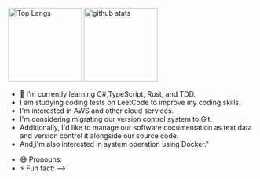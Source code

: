 <p align="left"> 
  <img alt="Top Langs" height="150px" src="https://github-readme-stats.vercel.app/api/top-langs/?username=hidekazunasu&layout=compact&show_icons=true&theme=onedark" />
  <img alt="github stats" height="150px" src="https://github-readme-stats.vercel.app/api?username=hidekazunasu&theme=onedark&show_icons=ture" />
</p>


<!--
**hidekazunasu/hidekazunasu** is a ✨ _special_ ✨ repository because its `README.md` (this file) appears on your GitHub profile.

Here are some ideas to get you started: -->

- 🌱 I’m currently learning C#,TypeScript, Rust, and TDD.
- I am studying coding tests on LeetCode to improve my coding skills. 
- I'm interested in AWS and other cloud services.
- I'm considering migrating our version control system to Git. 
- Additionally, I'd like to manage our software documentation as text data and version control it alongside our source code.
- And,i'm also interested in system operation using Docker."
<!-- - 👯 I’m looking to collaborate on ... -->
- 😄 Pronouns: 
- ⚡ Fun fact: 
-->





